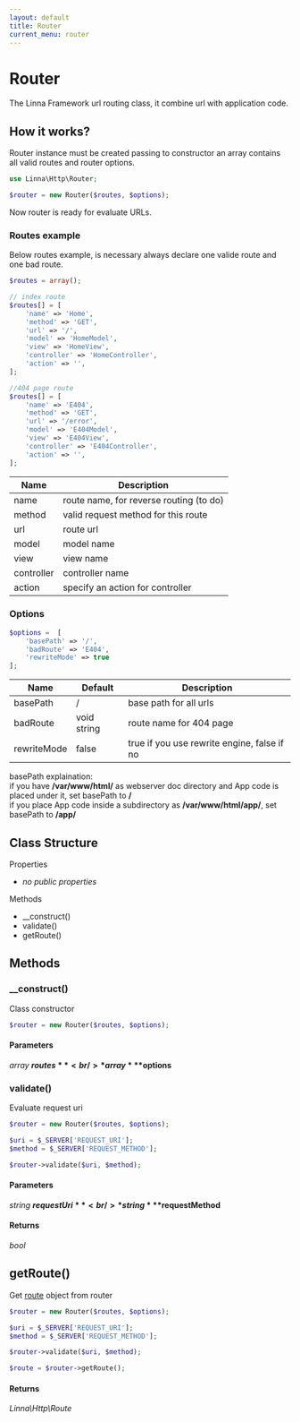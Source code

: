 ```yaml
---
layout: default
title: Router
current_menu: router
---
```


# Router
The Linna Framework url routing class, it combine url with application code.

## How it works?
Router instance must be created passing to constructor an array contains all valid routes and router options.
```php
use Linna\Http\Router;

$router = new Router($routes, $options);
```
Now router is ready for evaluate URLs.

### Routes example
Below routes example, is necessary always declare one valide route and one bad route.
```php
$routes = array();

// index route
$routes[] = [
    'name' => 'Home',
    'method' => 'GET',
    'url' => '/',
    'model' => 'HomeModel',
    'view' => 'HomeView',
    'controller' => 'HomeController',
    'action' => '',
];

//404 page route
$routes[] = [
    'name' => 'E404',
    'method' => 'GET',
    'url' => '/error',
    'model' => 'E404Model',
    'view' => 'E404View',
    'controller' => 'E404Controller',
    'action' => '',
];
```
| Name           | Description                                                                            |
|----------------|----------------------------------------------------------------------------------------|
| name           | route name, for reverse routing (to do)                                                |
| method         | valid request method for this route                                                    |
| url            | route url                                                                              |
| model          | model name                                                                             |
| view           | view name                                                                              |
| controller     | controller name                                                                        |
| action         | specify an action for controller                                                       |

### Options
```php
$options =  [
    'basePath' => '/',
    'badRoute' => 'E404',
    'rewriteMode' => true
];
```
| Name           | Default     | Description                                                                            |
|----------------|-------------|----------------------------------------------------------------------------------------|
| basePath       | /           | base path for all urls                                                                 |
| badRoute       | void string | route name for 404 page                                                                |
| rewriteMode    | false       | true if you use rewrite engine, false if no                                            |

basePath explaination:<br />
if you have **/var/www/html/** as webserver doc directory and App code is placed under it, set basePath to **/**<br/>
if you place App code inside a subdirectory as **/var/www/html/app/**, set basePath to **/app/**

## Class Structure

Properties
- *no public properties*

Methods
- __construct()
- validate()
- getRoute()

## Methods

### __construct()
Class constructor
```php
$router = new Router($routes, $options);
```
#### Parameters
*array* **$routes**<br/>
*array* **$options**

### validate()
Evaluate request uri
```php
$router = new Router($routes, $options);

$uri = $_SERVER['REQUEST_URI'];
$method = $_SERVER['REQUEST_METHOD'];

$router->validate($uri, $method);
```

#### Parameters
*string* **$requestUri**<br/>
*string* **$requestMethod**

#### Returns
*bool*

## getRoute()
Get [route](route.md) object from router
```php
$router = new Router($routes, $options);

$uri = $_SERVER['REQUEST_URI'];
$method = $_SERVER['REQUEST_METHOD'];

$router->validate($uri, $method);

$route = $router->getRoute();
```

#### Returns
*Linna\Http\Route*